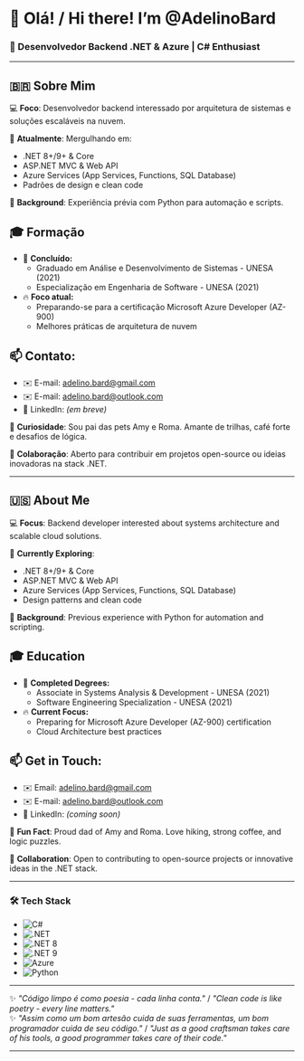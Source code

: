 # 👋 Olá! / Hi there! I’m @AdelinoBard  

### 🚀 Desenvolvedor Backend .NET & Azure | C# Enthusiast  

---  

## 🇧🇷 Sobre Mim  

💻 **Foco**: Desenvolvedor backend interessado por arquitetura de sistemas e soluções escaláveis na nuvem.  

🌱 **Atualmente**: Mergulhando em:  
- .NET 8+/9+ & Core  
- ASP.NET MVC & Web API  
- Azure Services (App Services, Functions, SQL Database)  
- Padrões de design e clean code

🐍 **Background**: Experiência prévia com Python para automação e scripts.  

## 🎓 Formação
- 🎯 **Concluído:**
  - Graduado em Análise e Desenvolvimento de Sistemas - UNESA (2021)
  - Especialização em Engenharia de Software - UNESA (2021)
- 🔥 **Foco atual:**
  - Preparando-se para a certificação Microsoft Azure Developer (AZ-900)
  - Melhores práticas de arquitetura de nuvem
 
## 📫 **Contato**:  
- ✉️ E-mail: [adelino.bard@gmail.com](mailto:adelino.bard@gmail.com)  
- ✉️ E-mail: [adelino.bard@outlook.com](mailto:adelino.bard@outlook.com)  
- 🔗 LinkedIn: *(em breve)*  

🐾 **Curiosidade**: Sou pai das pets Amy e Roma. Amante de trilhas, café forte e desafios de lógica.  

🤝 **Colaboração**: Aberto para contribuir em projetos open-source ou ideias inovadoras na stack .NET.  

---  

## 🇺🇸 About Me  

💻 **Focus**: Backend developer interested about systems architecture and scalable cloud solutions.

🌱 **Currently Exploring**:  
- .NET 8+/9+ & Core  
- ASP.NET MVC & Web API  
- Azure Services (App Services, Functions, SQL Database)  
- Design patterns and clean code  

🐍 **Background**: Previous experience with Python for automation and scripting.  

## 🎓 Education
- 🎯 **Completed Degrees:**
  - Associate in Systems Analysis & Development - UNESA (2021)
  - Software Engineering Specialization - UNESA (2021)
- 🔥 **Current Focus:**
  - Preparing for Microsoft Azure Developer (AZ-900) certification
  - Cloud Architecture best practices
 
## 📫 **Get in Touch**:  
- ✉️ Email: [adelino.bard@gmail.com](mailto:adelino.bard@gmail.com)  
- ✉️ E-mail: [adelino.bard@outlook.com](mailto:adelino.bard@outlook.com) 
- 🔗 LinkedIn: *(coming soon)*  

🐾 **Fun Fact**: Proud dad of Amy and Roma. Love hiking, strong coffee, and logic puzzles.  

🤝 **Collaboration**: Open to contributing to open-source projects or innovative ideas in the .NET stack.  

---  

### 🛠️ Tech Stack  
- ![C#](https://img.shields.io/badge/C%23-239120?logo=c-sharp&logoColor=white)
- ![.NET](https://img.shields.io/badge/.NET-512BD4?logo=dotnet&logoColor=white)
- ![.NET 8](https://img.shields.io/badge/.NET%208-512BD4?logo=dotnet&logoColor=white)
- ![.NET 9](https://img.shields.io/badge/.NET%209-512BD4?logo=dotnet&logoColor=white)
- ![Azure](https://img.shields.io/badge/Azure-0089D6?logo=microsoft-azure&logoColor=white)
- ![Python](https://img.shields.io/badge/Python-3776AB?logo=python&logoColor=white)  

---  

✨ *"Código limpo é como poesia - cada linha conta."* / *"Clean code is like poetry - every line matters."*  
✨ *"Assim como um bom artesão cuida de suas ferramentas, um bom programador cuida de seu código."* / *"Just as a good craftsman takes care of his tools, a good programmer takes care of their code."*

---

<!---
AdelinoBard/AdelinoBard is a ✨ special ✨ repository because its `README.md` (this file) appears on your GitHub profile.
You can click the Preview link to take a look at your changes.
--->

